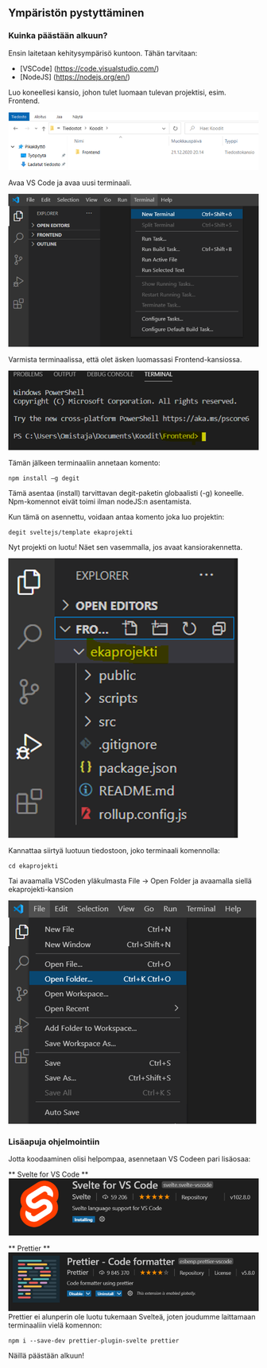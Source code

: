 ## Ympäristön pystyttäminen

### Kuinka päästään alkuun?

Ensin laitetaan kehitysympärisö kuntoon. Tähän tarvitaan:

- [VSCode] (https://code.visualstudio.com/)
- [NodeJS] (https://nodejs.org/en/)

Luo koneellesi kansio, johon tulet luomaan tulevan projektisi, esim. Frontend.

<img src="./Kuvat/Ymparisto/uusi_kansio.PNG">

Avaa VS Code ja avaa uusi terminaali.

<img src="./Kuvat/Ymparisto/uusi_terminaali.PNG">

Varmista terminaalissa, että olet äsken luomassasi Frontend-kansiossa.

<img src="./Kuvat/Ymparisto/oikea_kansio.PNG">

Tämän jälkeen terminaaliin annetaan komento:

```
npm install –g degit
```

Tämä asentaa (install) tarvittavan degit-paketin globaalisti (-g) koneelle. Npm-komennot eivät toimi ilman nodeJS:n asentamista.

Kun tämä on asennettu, voidaan antaa komento joka luo projektin:

```
degit sveltejs/template ekaprojekti
```

Nyt projekti on luotu! Näet sen vasemmalla, jos avaat kansiorakennetta.

<img src="./Kuvat/Ymparisto/projekti_luotu.PNG">

Kannattaa siirtyä luotuun tiedostoon, joko terminaali komennolla:

```
cd ekaprojekti
```

Tai avaamalla VSCoden yläkulmasta File -> Open Folder ja avaamalla siellä ekaprojekti-kansion

<img src="./Kuvat/Ymparisto/avaa_kansio.PNG">

### Lisäapuja ohjelmointiin

Jotta koodaaminen olisi helpompaa, asennetaan VS Codeen pari lisäosaa:

** Svelte for VS Code **
<img src="./Kuvat/Ymparisto/svelte_lisaosa.PNG">

** Prettier **
<img src="./Kuvat/Ymparisto/prettier_lisaosa.PNG">
Prettier ei alunperin ole luotu tukemaan Svelteä, joten joudumme laittamaan terminaaliin vielä komennon:

```
npm i --save-dev prettier-plugin-svelte prettier
```

Näillä päästään alkuun!
